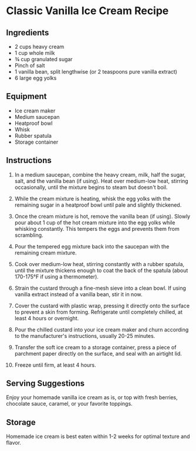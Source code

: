 # Classic Vanilla Ice Cream Recipe

## Ingredients
- 2 cups heavy cream
- 1 cup whole milk
- ¾ cup granulated sugar
- Pinch of salt
- 1 vanilla bean, split lengthwise (or 2 teaspoons pure vanilla extract)
- 6 large egg yolks

## Equipment
- Ice cream maker
- Medium saucepan
- Heatproof bowl
- Whisk
- Rubber spatula
- Storage container

## Instructions

1. In a medium saucepan, combine the heavy cream, milk, half the sugar, salt, and the vanilla bean (if using). Heat over medium-low heat, stirring occasionally, until the mixture begins to steam but doesn't boil.

2. While the cream mixture is heating, whisk the egg yolks with the remaining sugar in a heatproof bowl until pale and slightly thickened.

3. Once the cream mixture is hot, remove the vanilla bean (if using). Slowly pour about 1 cup of the hot cream mixture into the egg yolks while whisking constantly. This tempers the eggs and prevents them from scrambling.

4. Pour the tempered egg mixture back into the saucepan with the remaining cream mixture.

5. Cook over medium-low heat, stirring constantly with a rubber spatula, until the mixture thickens enough to coat the back of the spatula (about 170-175°F if using a thermometer).

6. Strain the custard through a fine-mesh sieve into a clean bowl. If using vanilla extract instead of a vanilla bean, stir it in now.

7. Cover the custard with plastic wrap, pressing it directly onto the surface to prevent a skin from forming. Refrigerate until completely chilled, at least 4 hours or overnight.

8. Pour the chilled custard into your ice cream maker and churn according to the manufacturer's instructions, usually 20-25 minutes.

9. Transfer the soft ice cream to a storage container, press a piece of parchment paper directly on the surface, and seal with an airtight lid.

10. Freeze until firm, at least 4 hours.

## Serving Suggestions
Enjoy your homemade vanilla ice cream as is, or top with fresh berries, chocolate sauce, caramel, or your favorite toppings.

## Storage
Homemade ice cream is best eaten within 1-2 weeks for optimal texture and flavor.